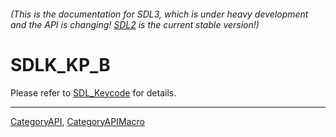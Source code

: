 ###### (This is the documentation for SDL3, which is under heavy development and the API is changing! [SDL2](https://wiki.libsdl.org/SDL2/) is the current stable version!)
# SDLK_KP_B

Please refer to [SDL_Keycode](SDL_Keycode) for details.

----
[CategoryAPI](CategoryAPI), [CategoryAPIMacro](CategoryAPIMacro)

